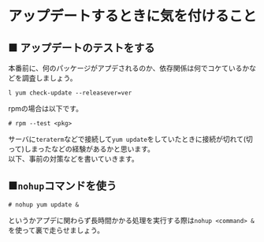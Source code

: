 # アップデートするときに気を付けること
## ■ アップデートのテストをする
本番前に、何のパッケージがアプデされるのか、依存関係は何でコケているかなどを調査しましょう。
```
l yum check-update --releasever=ver
```
rpmの場合は以下です。
```
# rpm --test <pkg>
```
サーバに`teraterm`などで接続して`yum update`をしていたときに接続が切れて(切って)しまったなどの経験があるかと思います。  
以下、事前の対策などを書いていきます。
## ■`nohup`コマンドを使う
```
# nohup yum update &
```
というかアプデに関わらず長時間かかる処理を実行する際は`nohup <command> &`を使って裏で走らせましょう。
